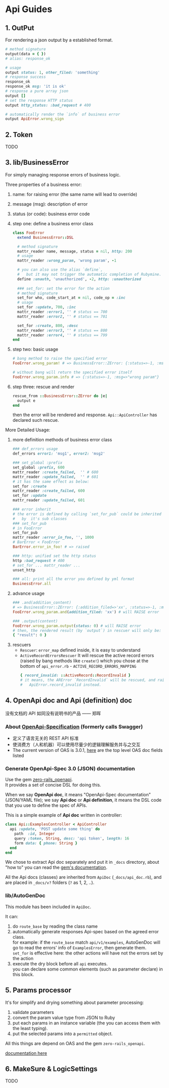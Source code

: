 # Api Guides

## 1. OutPut

For rendering a json output by a established format.

```ruby
# method signature
output(data = { })
# alias: response_ok

# usage
output status: 1, other_filed: 'something'
# response success
response_ok
response_ok msg: 'it is ok'
# response a pure array json
output []
# set the response HTTP status
output http_status: :bad_request # 400

# automatically render the `info` of business error
output ApiError.wrong_sign
```

## 2. Token

TODO

## 3. lib/BusinessError

For simply managing response errors of business logic.

Three properties of a business error:
1. name: for raising error (the same name will lead to override)
2. message (msg): description of error
3. status (or code): business error code


1. step one: define a business error class
    ```ruby
    class FooError
      extend BusinessError::DSL
    
      # method signature
      mattr_reader name, message, status = nil, http: 200
      # usage
      mattr_reader :wrong_param, 'wrong param', -1
   
      # you can also use the alias `define`,
      #   but it may not trigger the automatic completion of Rubymine.
      define :unauth, 'unauthorized', -2, http: :unauthorized
      
      ### set_for: set the error for the action
      # method signature
      set_for who, code_start_at = nil, code_op = :inc
      # usage
      set_for :update, 700, :inc
      mattr_reader :error1, '' # status == 700
      mattr_reader :error2, '' # status == 701
   
      set_for :create, 800, :desc
      mattr_reader :error3, '' # status == 800
      mattr_reader :error4, '' # status == 799
    end
    ```
2. step two: basic usage
    ```ruby
    # bang method to raise the specified error
    FooError.wrong_param! # => BusinessError::ZError: {:status=>-1, :msg=>"wrong param"}
    
    # without bang will return the specified error itself
    FooError.wrong_param.info # => {:status=>-1, :msg=>"wrong param"}
    ```
    
3. step three: rescue and render
    ```ruby
    rescue_from ::BusinessError::ZError do |e|
      output e
    end
    ```
    then the error will be rendered and response.
    `Api::ApiController` has declared such rescue.

More Detailed Usage:

1. more definition methods of business error class
    ```ruby
    ### def_errors usage
    def_errors error1: 'msg1', error2: 'msg2'
 
    ### set_global :prefix
    set_global :prefix, 600
    mattr_reader :create_failed,  '' # 600
    mattr_reader :update_failed,  '' # 601
    # it has the same effect as below:
    set_for :create
    mattr_reader :create_failed, 600
    set_for :update
    mattr_reader :update_failed, 601
 
    ### error inherit
    # the error is defined by calling `set_for_pub` could be inherited
    #   by  it's sub classes
    ### set_for_pub
    # in FooError
    set_for_pub
    mattr_reader :error_in_foo, '', 1000
    # BarError < FooError
    BarError.error_in_foo! # => raised
 
    ### http: unified set the http status
    http :bad_request # 400
    # set_for ... mattr_reader ...
    unset_http
 
    ### all: print all the error you defined by yml format
    BusinessError.all
    ```
2. advance usage
    ```ruby
    ### .and(addition_content)
    # => BusinessError::ZError: {:addition_filed=>'xx', :status=>-1, :msg=>"wrong param"}
    FooError.wrong_param.and(addition_filed: 'xx') # will RAISE error
    
    ### .output(content)
    FooError.wrong_param.output(status: 0) # will RAISE error
    # then, the rendered result (by `output`) in rescuer will only be:
    { "result": 0 }
    ```
3. rescuers
    - `Rescuer`: `error_map` defined inside, it is easy to understand
    - `ActiveRecordErrorsRescuer`
      It will rescue the active record errors (raised by bang methods like `create!`) which
      you chose at the bottom of `api_error.rb` - `ACTIVE_RECORD_ERRORS_MAPPING`
      ```ruby
      { record_invalid: ::ActiveRecord::RecordInvalid }
      # it means, the ARError `RecordInvalid` will be rescued, and raise a
      #   ApiError.record_invalid instead.
      ```

## 4. OpenApi doc and Api (definition) doc

没有文档的 API 如同没有说明书的产品 —— 郑晖

### About [OpenApi-Specification](https://github.com/OAI/OpenAPI-Specification) (formerly calls Swagger)

- 定义了语言无关的 REST API 标准
- 使消费方（人和机器）可以使用尽量少的逻辑理解服务并与之交互
- The current version of OAS is 3.0.1, [here](https://github.com/OAI/OpenAPI-Specification/blob/master/versions/3.0.0.md#fixed-fields)
  are the top level OAS doc fields listed
  
### Generate OpenApi-Spec 3.0 (JSON) documentation

Use the gem [zero-rails_openapi](https://github.com/zhandao/zero-rails_openapi).  
It provides a set of concise DSL for doing this.

When we say **OpenApi doc**, it means "OpenApi-Spec documentation" (JSON/YAML file);
we say **Api doc** or **Api definition**, it means the DSL code that you
use to define the spec of APIs.

This is a simple example of **Api doc** written in controller:
```ruby
class Api::ExamplesController < ApiController
  api :update, 'POST update some thing' do
    path  :id, Integer
    query :token, String, desc: 'api token', length: 16
    form data: { phone: String }
  end
end
```

We chose to extract Api doc separately and put it in `_docs` directory,
about "how to" you can read the [gem's documentation](https://github.com/zhandao/zero-rails_openapi#trick1---write-the-dsl-somewhere-else).

All the Api docs (classes) are inherited from `ApiDoc` (`_docs/api_doc.rb`),
and are placed in `_docs/v?` folders (`?` as 1, 2, ..).


### lib/AutoGenDoc

This module has been included in `ApiDoc`.

It can:
1. do `route_base` by reading the class name
2. automatically generate responses Api-spec based on the agreed error class.  
    for example: if the `route_base` match `api/v1/examples`, AutoGenDoc will
    go to read the errors' info of `ExamplesError`, then generate them.  
    `set_for` is effective here: the other actions will have not the errors set by the action
3. execute the dry block before all `api` executes.  
    you can declare some common elements (such as parameter declare) in this block.

## 5. Params processor

It's for simplify and drying something about parameter processing:
1. validate parameters
2. convert the param value type from JSON to Ruby
3. put each params in an instance variable (the you can access them with the least typing).
4. put the selected params into a `permitted` object.

All this things are depend on OAS and the gem `zero-rails_openapi`.

[documentation here](https://github.com/zhandao/zero-params_processor)

## 6. MakeSure & LogicSettings

TODO
